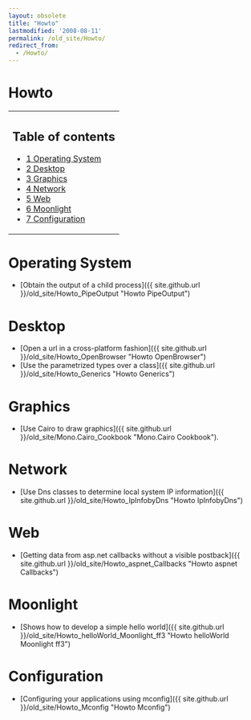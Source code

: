 ```yaml
---
layout: obsolete
title: "Howto"
lastmodified: '2008-08-11'
permalink: /old_site/Howto/
redirect_from:
  - /Howto/
---
```


Howto
=====

<table>
<col width="100%" />
<tbody>
<tr class="odd">
<td align="left"><h2>Table of contents</h2>
<ul>
<li><a href="#operating-system">1 Operating System</a></li>
<li><a href="#desktop">2 Desktop</a></li>
<li><a href="#graphics">3 Graphics</a></li>
<li><a href="#network">4 Network</a></li>
<li><a href="#web">5 Web</a></li>
<li><a href="#moonlight">6 Moonlight</a></li>
<li><a href="#configuration">7 Configuration</a></li>
</ul></td>
</tr>
</tbody>
</table>

Operating System
================

-   [Obtain the output of a child process]({{ site.github.url }}/old_site/Howto_PipeOutput "Howto PipeOutput")

Desktop
=======

-   [Open a url in a cross-platform fashion]({{ site.github.url }}/old_site/Howto_OpenBrowser "Howto OpenBrowser")
-   [Use the parametrized types over a class]({{ site.github.url }}/old_site/Howto_Generics "Howto Generics")

Graphics
========

-   [Use Cairo to draw graphics]({{ site.github.url }}/old_site/Mono.Cairo_Cookbook "Mono.Cairo Cookbook").

Network
=======

-   [Use Dns classes to determine local system IP information]({{ site.github.url }}/old_site/Howto_IpInfobyDns "Howto IpInfobyDns")

Web
===

-   [Getting data from asp.net callbacks without a visible postback]({{ site.github.url }}/old_site/Howto_aspnet_Callbacks "Howto aspnet Callbacks")

Moonlight
=========

-   [Shows how to develop a simple hello world]({{ site.github.url }}/old_site/Howto_helloWorld_Moonlight_ff3 "Howto helloWorld Moonlight ff3")

Configuration
=============

-   [Configuring your applications using mconfig]({{ site.github.url }}/old_site/Howto_Mconfig "Howto Mconfig")


